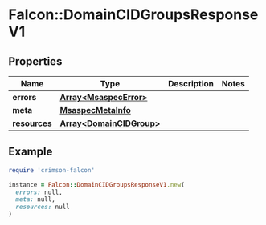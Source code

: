 # Falcon::DomainCIDGroupsResponseV1

## Properties

| Name | Type | Description | Notes |
| ---- | ---- | ----------- | ----- |
| **errors** | [**Array&lt;MsaspecError&gt;**](MsaspecError.md) |  |  |
| **meta** | [**MsaspecMetaInfo**](MsaspecMetaInfo.md) |  |  |
| **resources** | [**Array&lt;DomainCIDGroup&gt;**](DomainCIDGroup.md) |  |  |

## Example

```ruby
require 'crimson-falcon'

instance = Falcon::DomainCIDGroupsResponseV1.new(
  errors: null,
  meta: null,
  resources: null
)
```

